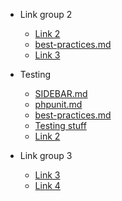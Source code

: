 - Link group 2     
    - [Link 2](file.md) 
    - [best-practices.md](best-practices.md) 
    - [Link 3](file.md) 

- Testing  
    - [SIDEBAR.md](SIDEBAR.md) 
    - [phpunit.md](phpunit.md) 
    - [best-practices.md](best-practices.md) 
    - [Testing stuff](file.md) 
    - [Link 2](file.md) 

- Link group 3   
    - [Link 3](file.md) 
    - [Link 4](file.md) 


